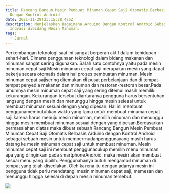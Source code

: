```yaml
---
title: Rancang Bangun Mesin Pembuat Minuman Cepat Saji Otomatis Berbasis Arduino
  Dengan Kontrol Android
date: 2021-11-29T23:15:28.425Z
description: Menjelaskan Bagaimana Arduino Dengan Kontrol Android Sebagai
  Inovasi dibidang Mesin Minuman.
tags:
  - Jurnal
---
```

Perkembangan  teknologi  saat  ini  sangat  berperan  aktif dalam kehidupan   sehari-hari.      Dimana   penggunaan teknologi  dalam  bidang  makanan  dan  minuman  sangat sering   digunakan.   Salah   satu   contohnya   yaitu   pada mesin  minuman  cepat  saji.Mesin  minuman  cepat  saji merupakan  mesin  yang  dapat  bekerja  secara  otomatis dalam hal proses pembuatan minuman. Mesin minuman cepat sajisering ditemukan di pusat perbelanjaan dan di tempat-tempat   penyedia   makanan   dan   minuman   dan restoran-restoran besar.Pada umumnya  mesin minuman cepat saji yang sering ditemui masih    memiliki kekurangan. Kekurangan tersebut diantaranya pengguna harus bersentuhan langsung dengan    mesin    dan menunggu    hingga    mesin    selesai    untuk    membuat minuman sesuai dengan yang dipesan. Hal ini membuat penggunamembutuhkan    waktu    yang    lama    untuk membuat   minuman   cepat   saji   karena   harus   menuju mesin   minuman,   memilih   minuman   dan   menunggu hingga  mesin  membuat  minuman  sesuai  dengan  yang dipesan.Berdasarkan  permasalahan  diatas  maka  dibuat sebuah   Rancang   Bangun   Mesin   Pembuat   Minuman Cepat  Saji  Otomatis  Berbasis  Arduino  dengan  Kontrol Android  sebagai  sebuah  mesin  untuk mempermudahpenggunayang  masih  harus  datang  ke  mesin  minuman cepat  saji    untuk  membuat  minuman.  Mesin  minuman cepat  saji  ini  membuat penggunacukup  memilih  menu minuman    apa    yang    diinginkan    pada smartphoneAndroid,  maka  mesin  akan  membuat  sesuai  menu  yang dipilih. Penggunahanya  butuh  mengambil  minuman  di tempat  yang  telah  disediakan.  Oleh  karena  itu  dengan adanya   mesin   ini pengguna tidak perlu   mendatangi mesin  minuman  cepat  saji,  memesan  dan  menunggu hingga selesai di depan mesin minuman tersebut.



![](https://i.pinimg.com/originals/ef/21/89/ef21898efc8b5f17c53447361fd9e97a.jpg)